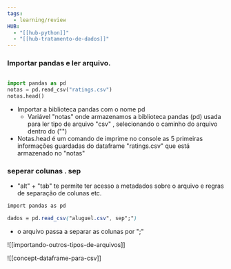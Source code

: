```yaml
---
tags:
  - learning/review
HUB:
  - "[[hub-python]]"
  - "[[hub-tratamento-de-dados]]"
---
```

### Importar pandas e ler arquivo.
```python

import pandas as pd
notas = pd.read_csv("ratings.csv") 
notas.head()
```
- Importar a biblioteca pandas com o nome pd
	- Variável "notas" onde armazenamos a biblioteca pandas (pd) usada para ler tipo de arquivo "csv" , selecionando o caminho do arquivo dentro do ("")
- Notas.head é um comando de imprime no console as 5 primeiras informações guardadas do dataframe "ratings.csv" que está armazenado no "notas"

###  seperar colunas . sep
- "alt" + "tab" te permite ter acesso a metadados sobre o arquivo e regras de separação de colunas etc.
```css
import pandas as pd

dados = pd.read_csv("aluguel.csv", sep";")
```
-  o arquivo passa a separar as colunas por ";"

![[importando-outros-tipos-de-arquivos]]


![[concept-dataframe-para-csv]]

